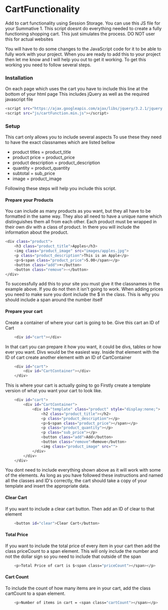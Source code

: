 # CartFunctionality

Add to cart functionality using Session Storage.
You can use this JS file for your Summative 1.
This script doesnt do everything needed to create a fully functioning shopping cart. This just simulates the process. DO NOT user this for actual websites

You will have to do some changes to the JavaScript code for it to be able to fully work with your project. When you are ready to add this to your project then let me know and I will help you out to get it working.
To get this working you need to follow several steps.

### Installation
On each page which uses the cart you have to include this line at the bottom of your html page
This includes jQuery as well as the required javascript file

```sh
<script src="https://ajax.googleapis.com/ajax/libs/jquery/3.2.1/jquery.min.js"></script>
<script src="js/cartFunction.min.js"></script>
```

### Setup
This cart only allows you to include several aspects
To use these they need to have the exact classnames which are listed bellow
* product titles = product_title
* product price = product_price
* product description  = product_description
* quantity = product_quantity
* subtotal = sub_price
* image = product_image

Following these steps will help you include this script.

#### Prepare your Products
You can include as many products as you want, but they all have to be formatted in the same way. They also all need to have a unique name which distinguishes them all from each other.
Each product must be wrapped in their own div with a class of product. In there you will include the information about the product.
```sh
<div class="product">
    <h3 class="product_title">Apples</h3>
    <img class="product_image" src="images/apples.jpg">
    <p class="product_description">This is an Apple</p>
	<p>$<span class="product_price">5.00</span></p>
	<button class="add">+</button>
	<button class="remove">-</button>
</div>
```
To successfully add this to your site you must give it the classnames in the example above. If you do not then it isn't going to work.
When adding prices you need to make sure you dont include the $ in the class. This is why you should include a span around the number itself

#### Prepare your cart
Create a container of where your cart is going to be. Give this cart an ID of Cart
```sh
    <div id="cart"></div>
```
In that cart you can prepare it how you want, it could be divs, tables or how ever you want. Divs would be the easiest way.
Inside that element with the ID of cart create another element with an ID of CartContainer
```sh
    <div id="cart">
        <div id="CartContainer"></div>
    </div>
```

This is where your cart is actually going to go
Firstly create a template version of what you want your cart to look like. 
```sh
    <div id="cart">
        <div id="CartContainer">
            <div id="template" class="product" style="display:none;">
                <h2 class="product_title"></h2>
                <p class="product_description"></p>
                <p>$<span class="product_price"></span></p>
                <p class="product_quantity"></p>
                <p class="sub_price"></p>
                <button class="add">Add</button>
                <button class="remove">Remove</button>
                <img class="product_image" src="">
            </div>
        </div>
    </div>
```
You dont need to include everything shown above as it will work with some of the elements.
As long as you have followed these instructions and named all the classes and ID's correctly, the cart should take a copy of your template and insert the appropriate data.

#### Clear Cart
If you want to include a clear cart button. Then add an ID of clear to that element
```sh
    <button id="clear">Clear Cart</button>
```
#### Total Price
If you want to include the total price of every item in your cart then add the class priceCount to a span element.
This will only include the number and not the dollar sign so you need to include that outside of the span
```sh
    <p>Total Price of cart is $<span class="priceCount"></span></p>
```
#### Cart Count
To include the count of how many items are in your cart, add the class cartCount to a span element.
```sh
    <p>Number of items in cart = <span class="cartCount"></span></p>
```
